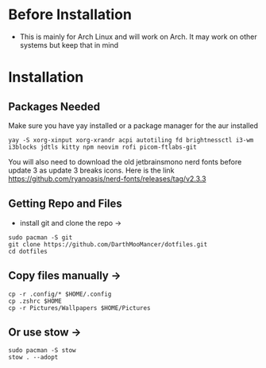# Before Installation

- This is mainly for Arch Linux and will work on Arch. It may work on other systems but keep that in mind

# Installation
Packages Needed
---------------
Make sure you have yay installed or a package manager for the aur installed

```
yay -S xorg-xinput xorg-xrandr acpi autotiling fd brightnessctl i3-wm i3blocks jdtls kitty npm neovim rofi picom-ftlabs-git
```
You will also need to download the old jetbrainsmono nerd fonts before update 3 as update 3 breaks icons. Here is the link https://github.com/ryanoasis/nerd-fonts/releases/tag/v2.3.3

Getting Repo and Files
----------------------
- install git and clone the repo -> 
```
sudo pacman -S git
git clone https://github.com/DarthMooMancer/dotfiles.git
cd dotfiles
```

Copy files manually -> 
------------------------
```
cp -r .config/* $HOME/.config
cp .zshrc $HOME
cp -r Pictures/Wallpapers $HOME/Pictures
```
Or use stow -> 
------------------
```
sudo pacman -S stow
stow . --adopt
```
